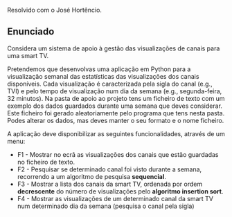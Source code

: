 Resolvido com o José Hortêncio.

## Enunciado

Considera um sistema de apoio à gestão das visualizações de canais para uma smart TV. 

Pretendemos que desenvolvas uma aplicação em Python para a visualização semanal das estatísticas das visualizações dos canais disponíveis. Cada visualização é caracterizada pela sigla do canal (e.g., TVI) e pelo tempo de visualização num dia da semana (e.g., segunda-feira, 32 minutos). Na pasta de apoio ao projeto tens um ficheiro de texto com um exemplo dos dados guardados durante uma semana que deves considerar. Este ficheiro foi gerado aleatoriamente pelo programa que tens nesta pasta. Podes alterar os dados, mas deves manter o seu formato e o nome ficheiro. 

A aplicação deve disponibilizar as seguintes funcionalidades, através de um menu:

* F1 - Mostrar no ecrã as visualizações dos canais que estão guardadas no ficheiro de texto.
* F2 - Pesquisar se determinado canal foi visto durante a semana, recorrendo a um algoritmo de pesquisa **sequencial**.
* F3 - Mostrar a lista dos canais da smart TV, ordenada por ordem **decrescente** do número de visualizações pelo **algoritmo insertion sort**.
* F4 - Mostrar as visualizações de um determinado canal da smart TV num determinado dia da semana (pesquisa o canal pela sigla) 
